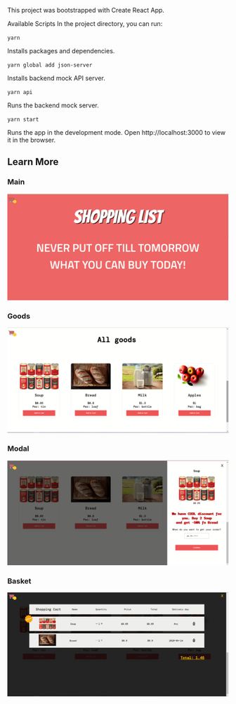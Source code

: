 This project was bootstrapped with Create React App.

Available Scripts
In the project directory, you can run:

`yarn`

Installs packages and dependencies.

`yarn global add json-server`

Installs backend mock API server. 

`yarn api`

Runs the backend mock server.

`yarn start`

Runs the app in the development mode.
Open http://localhost:3000 to view it in the browser.


## Learn More

### Main
![alt text](screenshots/main.png "Header Page")
### Goods
![alt text](screenshots/goods.png "Page with goods")
### Modal
![alt text](screenshots/confirm.png "Modal icon with confirmation")
### Basket
![alt text](screenshots/basket.png "Basket")
